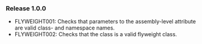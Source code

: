 ### Release 1.0.0

- FLYWEIGHT001: Checks that parameters to the assembly-level attribute are valid class- and namespace names.
- FLYWEIGHT002: Checks that the class is a valid flyweight class.